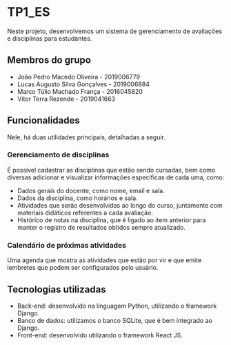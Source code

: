 # TP1_ES

Neste projeto, desenvolvemos um sistema de gerenciamento de avaliações e disciplinas para estudantes. 

## Membros do grupo

* João Pedro Macedo Oliveira - 2019006779
* Lucas Augusto Silva Gonçalves - 2019006884
* Marco Túlio Machado França - 2016045820
* Vitor Terra Rezende - 2019041663

## Funcionalidades

Nele, há duas utilidades principais, detalhadas a seguir.

### Gerenciamento de disciplinas

É possível cadastrar as disciplinas que estão sendo cursadas, bem como diversas adicionar e visualizar informações específicas de cada uma, como:

* Dados gerais do docente, como nome, email e sala.
* Dados da disciplina, como horários e sala.
* Atividades que serão desenvolvidas ao longo do curso, juntamente com materiais didáticos referentes a cada avaliação.
* Histórico de notas na disciplina, que é ligado ao item anterior para manter o registro de resultados obtidos sempre atualizado.

### Calendário de próximas atividades

Uma agenda que mostra as atividades que estão por vir e que emite lembretes que podem ser configurados pelo usuário.

## Tecnologias utilizadas

* Back-end: desenvolvido na linguagem Python, utilizando o framework Django.
* Banco de dados: utilizamos o banco SQLite, que é bem integrado ao Django.
* Front-end: desenvolvido utilizando o framework React JS.

